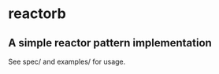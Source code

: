 reactorb
========
A simple reactor pattern implementation
---------------------------------------

See spec/ and examples/ for usage.

